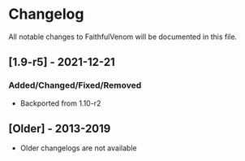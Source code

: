 # Changelog
All notable changes to FaithfulVenom will be documented in this file.

## [1.9-r5] - 2021-12-21
### Added/Changed/Fixed/Removed
- Backported from 1.10-r2

## [Older] - 2013-2019
- Older changelogs are not available
